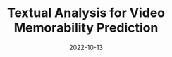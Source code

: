 ---
title: "Textual Analysis for Video Memorability Prediction"
collection: publications
permalink: /publication/2022-MediaEval-VideoMem
excerpt: 
date: 2022-10-13
authors: "C. Guinaudeau, <u>A. Girbau</u>"
venue: 'International Conference on Multimedia Modeling Workshop (MMM MediaEval)<br>'
uri: 'https://2022.multimediaeval.com/'
bibtex: /files/2022-MediaEval-VideoMem_bib.txt
pdf: https://2022.multimediaeval.com/paper2139.pdf
teaser: /images/teaser_VideoMem.jpg
---